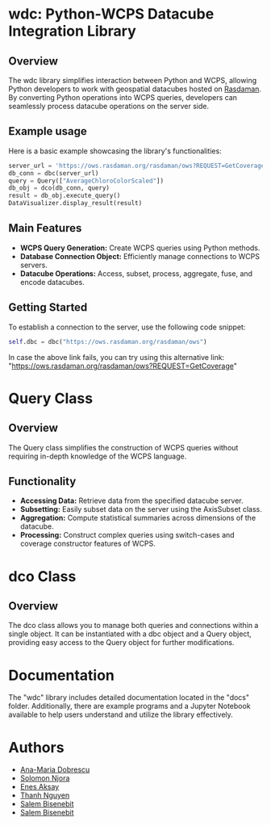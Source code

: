 # wdc: Python-WCPS Datacube Integration Library

## Overview
The wdc library simplifies interaction between Python and WCPS, allowing Python developers to work with geospatial datacubes hosted on [Rasdaman](http://www.rasdaman.org/). By converting Python operations into WCPS queries, developers can seamlessly process datacube operations on the server side.

## Example usage
Here is a basic example showcasing the library's functionalities:

```python
server_url = 'https://ows.rasdaman.org/rasdaman/ows?REQUEST=GetCoverage' 
db_conn = dbc(server_url) 
query = Query(["AverageChloroColorScaled"])
db_obj = dco(db_conn, query)
result = db_obj.execute_query() 
DataVisualizer.display_result(result) 
```

## Main Features
- **WCPS Query Generation:** Create WCPS queries using Python methods.
- **Database Connection Object:** Efficiently manage connections to WCPS servers.
- **Datacube Operations:** Access, subset, process, aggregate, fuse, and encode datacubes.

## Getting Started
To establish a connection to the server, use the following code snippet:

```python
self.dbc = dbc("https://ows.rasdaman.org/rasdaman/ows")
```

In case the above link fails, you can try using this alternative link: "https://ows.rasdaman.org/rasdaman/ows?REQUEST=GetCoverage"

# Query Class
## Overview
The Query class simplifies the construction of WCPS queries without requiring in-depth knowledge of the WCPS language.

## Functionality
- **Accessing Data:** Retrieve data from the specified datacube server.
- **Subsetting:** Easily subset data on the server using the AxisSubset class.
- **Aggregation:** Compute statistical summaries across dimensions of the datacube.
- **Processing:** Construct complex queries using switch-cases and coverage constructor features of WCPS.

# dco Class
## Overview
The dco class allows you to manage both queries and connections within a single object. It can be instantiated with a dbc object and a Query object, providing easy access to the Query object for further modifications.

# Documentation
The "wdc" library includes detailed documentation located in the "docs" folder. Additionally, there are example programs and a Jupyter Notebook available to help users understand and utilize the library effectively.

# Authors
- [Ana-Maria Dobrescu](https://github.com/dobreasca)
- [Solomon Njora](https://github.com/Hensei4)
- [Enes Aksay](https://github.com/Akysens)
- [Thanh Nguyen](https://github.com/iamthienthanh)
- [Salem Bisenebit](https://github.com/salemylkl)
- [Salem Bisenebit](https://github.com/mustafafridi)
